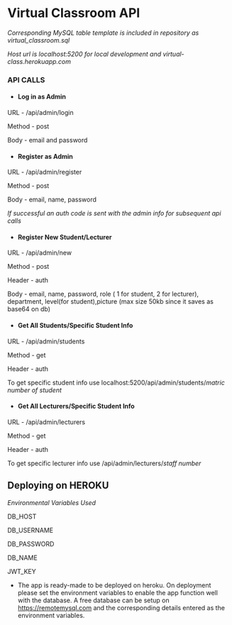 # Virtual Classroom API

*Corresponding MySQL table template is included in repository as virtual_classroom.sql*

*Host url is localhost:5200 for local development and virtual-class.herokuapp.com*



### API CALLS


* #### Log in as Admin
URL - /api/admin/login

Method - post

Body - email and password

* #### Register as Admin
URL - /api/admin/register

Method - post

Body - email, name, password

*If successful an auth code is sent with the admin info for subsequent api calls*

* #### Register New Student/Lecturer
URL - /api/admin/new

Method - post

Header - auth

Body - email, name, password, role ( 1 for student, 2 for lecturer), department, level(for student),picture (max size 50kb since it saves as base64 on db)

* #### Get All Students/Specific Student Info
URL - /api/admin/students

Method - get

Header - auth

To get specific student info use localhost:5200/api/admin/students/*matric number of student*

* #### Get All Lecturers/Specific Student Info
URL - /api/admin/lecturers

Method - get

Header - auth

To get specific lecturer info use 
/api/admin/lecturers/*staff number*


## Deploying on HEROKU

*Environmental Variables Used*

DB_HOST

DB_USERNAME

DB_PASSWORD

DB_NAME

JWT_KEY

* The app is ready-made to be deployed on heroku. On deployment please set the environment variables to enable the app function well with the database. A free database can be setup on https://remotemysql.com and the corresponding details entered as the environment variables.

